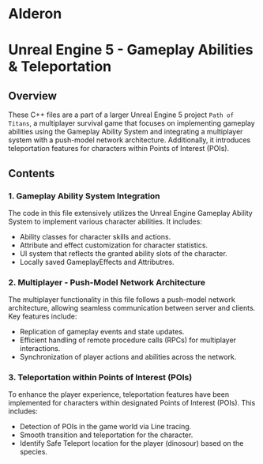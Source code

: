 # Alderon
# Unreal Engine 5 - Gameplay Abilities & Teleportation

## Overview

These C++ files are a part of a larger Unreal Engine 5 project `Path of Titans`, a multiplayer survival game that focuses on implementing gameplay abilities using the Gameplay Ability System and integrating a multiplayer system with a push-model network architecture. Additionally, it introduces teleportation features for characters within Points of Interest (POIs).

## Contents

### 1. Gameplay Ability System Integration

The code in this file extensively utilizes the Unreal Engine Gameplay Ability System to implement various character abilities. It includes:

- Ability classes for character skills and actions.
- Attribute and effect customization for character statistics.
- UI system that reflects the granted ability slots of the character.
- Locally saved GameplayEffects and Attributres.

### 2. Multiplayer - Push-Model Network Architecture

The multiplayer functionality in this file follows a push-model network architecture, allowing seamless communication between server and clients. Key features include:

- Replication of gameplay events and state updates.
- Efficient handling of remote procedure calls (RPCs) for multiplayer interactions.
- Synchronization of player actions and abilities across the network.

### 3. Teleportation within Points of Interest (POIs)

To enhance the player experience, teleportation features have been implemented for characters within designated Points of Interest (POIs). This includes:

- Detection of POIs in the game world via Line tracing.
- Smooth transition and teleportation for the character.
- Identify Safe Teleport location for the player (dinosour) based on the species.
